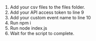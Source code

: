 1. Add your csv files to the files folder.
2. Add your API access token to line 9
3. Add your custom event name to line 10
4. Run npm i
5. Run node index.js
6. Wait for the script to complete.
